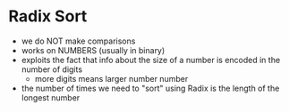 # Radix Sort

- we do NOT make comparisons
- works on NUMBERS (usually in binary)
- exploits the fact that info about the size of a number is encoded in the number of digits
  - more digits means larger number number
- the number of times we need to "sort" using Radix is the length of the longest number